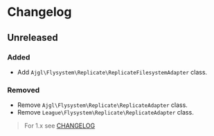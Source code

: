 # Changelog

## Unreleased

### Added

* Add `Ajgl\Flysystem\Replicate\ReplicateFilesystemAdapter` class.

### Removed

* Remove `Ajgl\Flysystem\Replicate\ReplicateAdapter` class.
* Remove `League\Flysystem\Replicate\ReplicateAdapter` class.

> For 1.x see [CHANGELOG](https://github.com/ajgarlag/flysystem-replicate/blob/1.x/CHANGELOG.md)
